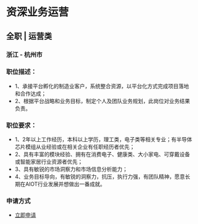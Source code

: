 
# 资深业务运营
## 全职  |  运营类
### 浙江 - 杭州市

### 职位描述：
- 1、承接平台孵化的制造业客户，系统整合资源，以平台化方式完成项目落地和合作达成；
- 2、根据平台战略和业务目标，制定个人及团队业务规划，此岗位对业务结果负责。

### 职位要求：
- 1、2年以上工作经历，本科以上学历，理工类，电子类等相关专业；有半导体芯片模组从业经验或在相关企业有任职经历者优先；
- 2、具有丰富的模块经验、拥有在消费电子、健康类、大小家电、可穿戴设备或智能家居行业资源者优先；
- 3、具有敏锐的市场洞察力和市场信息分析能力；
- 4、业务目标导向，有敏锐的洞察力，抗压，执行力强，有团队精神，愿意长期在AIOT行业发展并想做出一番成就。
### 申请方式
- <a href="mailto:hr@tuya.com?subject=求职简历-资深业务运营-来自GitHub">立即申请</a>